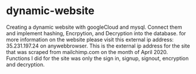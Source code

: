 # dynamic-website
Creating a dynamic website with googleCloud and mysql. Connect them and implement hashing, Encrpytion, and Decryption into the database.
for more information on the website please visit this external ip address: 35.231.197.24 on anywebbrowser. This is the external ip address for the site that was scraped from mailchimp.com on the month of April 2020. 
Functions I did for the site was only the sign in, signup, signout, encryption and decryption.  
